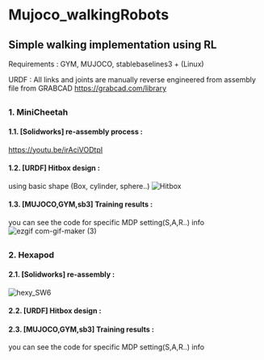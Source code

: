 # Mujoco_walkingRobots

## Simple walking implementation using RL

Requirements : GYM, MUJOCO, stablebaselines3 + (Linux)

URDF : All links and joints are manually reverse engineered from assembly file from GRABCAD
https://grabcad.com/library

## 
### 1. MiniCheetah

#### 1.1. [Solidworks] re-assembly process :
https://youtu.be/irAciVODtpI


#### 1.2. [URDF] Hitbox design :
 using basic shape (Box, cylinder, sphere..)
![Hitbox](https://user-images.githubusercontent.com/74540268/169758719-4ecca46f-24fb-4cca-b3a1-0682afbeb4c0.PNG)


#### 1.3. [MUJOCO,GYM,sb3] Training results :
you can see the code for specific MDP setting(S,A,R..) info
![ezgif com-gif-maker (3)](https://user-images.githubusercontent.com/74540268/169943039-2b11c7df-4b8c-42a2-886f-bb0ed8ed8681.gif)

 
## 


### 2. Hexapod

#### 2.1. [Solidworks] re-assembly : 
![hexy_SW6](https://user-images.githubusercontent.com/74540268/169776703-d9660b52-a81e-4ba5-ab9a-c01d76072a12.PNG)



#### 2.2. [URDF] Hitbox design : 



#### 2.3. [MUJOCO,GYM,sb3] Training results : 
you can see the code for specific MDP setting(S,A,R..) info
